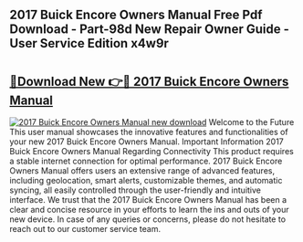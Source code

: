 ## 2017 Buick Encore Owners Manual Free Pdf Download - Part-98d New Repair Owner Guide - User Service Edition x4w9r

# <h2><a href="http://bc32630.oget.top/?id=2017+Buick+Encore+Owners+Manual">🔗Download New 👉🔴 2017 Buick Encore Owners Manual</a></h2>

[![2017 Buick Encore Owners Manual new download](https://i.imgur.com/5g1atiW.png)](http://bc32630.oget.top/?id=2017+Buick+Encore+Owners+Manual)
Welcome to the Future This user manual showcases the innovative features and functionalities of your new 2017 Buick Encore Owners Manual. Important Information 2017 Buick Encore Owners Manual Regarding Connectivity This product requires a stable internet connection for optimal performance. 2017 Buick Encore Owners Manual offers users an extensive range of advanced features, including geolocation, smart alerts, customizable themes, and automatic syncing, all easily controlled through the user-friendly and intuitive interface. We trust that the 2017 Buick Encore Owners Manual has been a clear and concise resource in your efforts to learn the ins and outs of your new device. In case of any queries or concerns, please do not hesitate to reach out to our customer service team.
